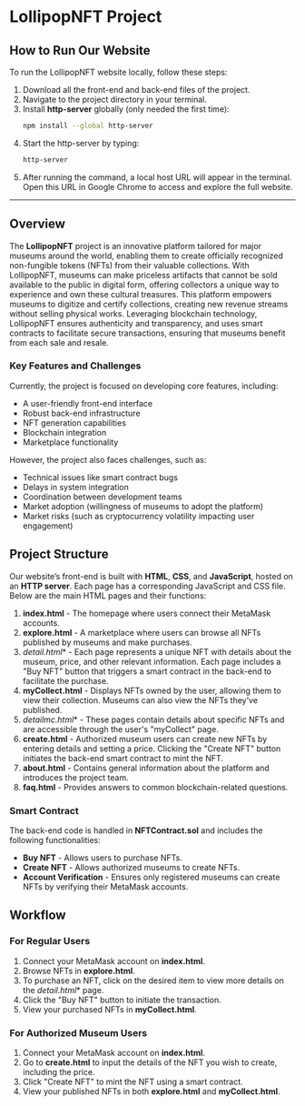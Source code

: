 # LollipopNFT Project

## How to Run Our Website

To run the LollipopNFT website locally, follow these steps:

1. Download all the front-end and back-end files of the project.
2. Navigate to the project directory in your terminal.
3. Install **http-server** globally (only needed the first time):
   ```bash
   npm install --global http-server
   ```
4. Start the http-server by typing:
   ```bash
   http-server
   ```
5. After running the command, a local host URL will appear in the terminal. Open this URL in Google Chrome to access and explore the full website.

---

## Overview

The **LollipopNFT** project is an innovative platform tailored for major museums around the world, enabling them to create officially recognized non-fungible tokens (NFTs) from their valuable collections. With LollipopNFT, museums can make priceless artifacts that cannot be sold available to the public in digital form, offering collectors a unique way to experience and own these cultural treasures. This platform empowers museums to digitize and certify collections, creating new revenue streams without selling physical works. Leveraging blockchain technology, LollipopNFT ensures authenticity and transparency, and uses smart contracts to facilitate secure transactions, ensuring that museums benefit from each sale and resale.

### Key Features and Challenges

Currently, the project is focused on developing core features, including:

- A user-friendly front-end interface
- Robust back-end infrastructure
- NFT generation capabilities
- Blockchain integration
- Marketplace functionality

However, the project also faces challenges, such as:

- Technical issues like smart contract bugs
- Delays in system integration
- Coordination between development teams
- Market adoption (willingness of museums to adopt the platform)
- Market risks (such as cryptocurrency volatility impacting user engagement)

## Project Structure

Our website’s front-end is built with **HTML**, **CSS**, and **JavaScript**, hosted on an **HTTP server**. Each page has a corresponding JavaScript and CSS file. Below are the main HTML pages and their functions:

1. **index.html** - The homepage where users connect their MetaMask accounts.
2. **explore.html** - A marketplace where users can browse all NFTs published by museums and make purchases.
3. **detail*.html** - Each page represents a unique NFT with details about the museum, price, and other relevant information. Each page includes a "Buy NFT" button that triggers a smart contract in the back-end to facilitate the purchase.
4. **myCollect.html** - Displays NFTs owned by the user, allowing them to view their collection. Museums can also view the NFTs they’ve published.
5. **detailmc*.html** - These pages contain details about specific NFTs and are accessible through the user's "myCollect" page.
6. **create.html** - Authorized museum users can create new NFTs by entering details and setting a price. Clicking the "Create NFT" button initiates the back-end smart contract to mint the NFT.
7. **about.html** - Contains general information about the platform and introduces the project team.
8. **faq.html** - Provides answers to common blockchain-related questions.

### Smart Contract

The back-end code is handled in **NFTContract.sol** and includes the following functionalities:

- **Buy NFT** - Allows users to purchase NFTs.
- **Create NFT** - Allows authorized museums to create NFTs.
- **Account Verification** - Ensures only registered museums can create NFTs by verifying their MetaMask accounts.

## Workflow

### For Regular Users

1. Connect your MetaMask account on **index.html**.
2. Browse NFTs in **explore.html**.
3. To purchase an NFT, click on the desired item to view more details on the **detail*.html** page.
4. Click the "Buy NFT" button to initiate the transaction.
5. View your purchased NFTs in **myCollect.html**.

### For Authorized Museum Users

1. Connect your MetaMask account on **index.html**.
2. Go to **create.html** to input the details of the NFT you wish to create, including the price.
3. Click "Create NFT" to mint the NFT using a smart contract.
4. View your published NFTs in both **explore.html** and **myCollect.html**.